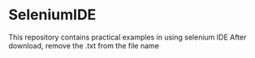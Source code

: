 # SeleniumIDE
This repository contains practical examples in using selenium IDE
After download, remove the .txt from the file name

